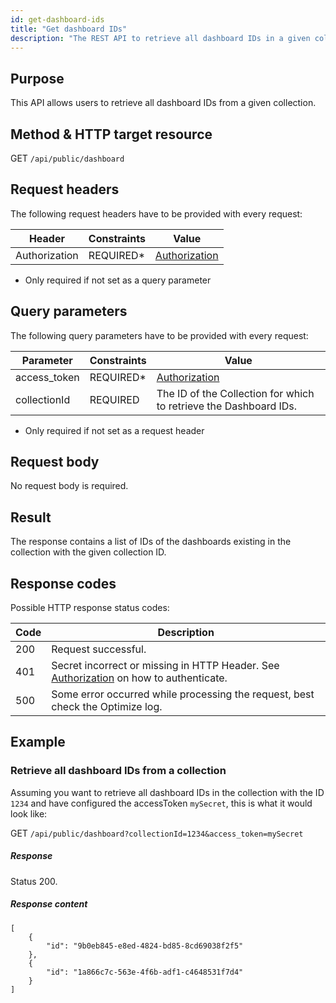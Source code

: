 ```yaml
---
id: get-dashboard-ids
title: "Get dashboard IDs"
description: "The REST API to retrieve all dashboard IDs in a given collection."
---
```


## Purpose

This API allows users to retrieve all dashboard IDs from a given collection.

## Method & HTTP target resource

GET `/api/public/dashboard`

## Request headers

The following request headers have to be provided with every request:

|Header|Constraints|Value|
|--- |--- |--- |
|Authorization|REQUIRED*|[Authorization](../../authorization)|

* Only required if not set as a query parameter

## Query parameters

The following query parameters have to be provided with every request:

|Parameter|Constraints|Value|
|--- |--- |--- |
|access_token|REQUIRED*|[Authorization](../../authorization)|
|collectionId|REQUIRED|The ID of the Collection for which to retrieve the Dashboard IDs.|

* Only required if not set as a request header

## Request body

No request body is required.

## Result

The response contains a list of IDs of the dashboards existing in the collection with the given collection ID.

## Response codes

Possible HTTP response status codes:

|Code|Description|
|--- |--- |
|200|Request successful.|
|401|Secret incorrect or missing in HTTP Header. See [Authorization](../../authorization) on how to authenticate.|
|500|Some error occurred while processing the request, best check the Optimize log.|

## Example

### Retrieve all dashboard IDs from a collection

Assuming you want to retrieve all dashboard IDs in the collection with the ID `1234` and have configured the accessToken `mySecret`, this is what it would look like:

GET `/api/public/dashboard?collectionId=1234&access_token=mySecret`

##### Response

Status 200.

##### Response content

```
[
    {
        "id": "9b0eb845-e8ed-4824-bd85-8cd69038f2f5"
    },
    {
        "id": "1a866c7c-563e-4f6b-adf1-c4648531f7d4"
    }
]
```
